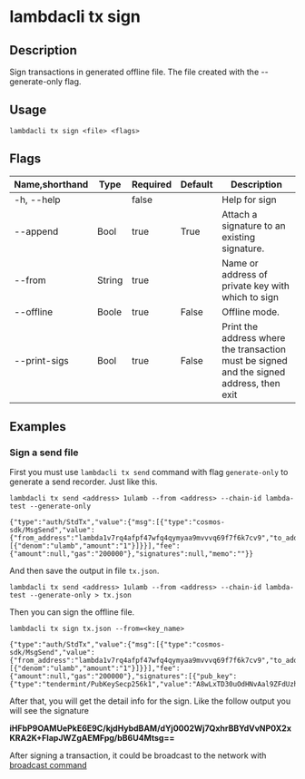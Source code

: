 # lambdacli tx sign

## Description

Sign transactions in generated offline file. The file created with the --generate-only flag.

## Usage

```
lambdacli tx sign <file> <flags>
```

## Flags

| Name,shorthand | Type   | Required | Default               | Description                                                  |
| -------------- | ------ | -------- | --------------------- | ------------------------------------------------------------ |
| -h, --help       |        | false     |                       |  Help for sign                                        |
| --append         | Bool  | true       | True                  | Attach a signature to an existing signature.               |
| --from           | String | true       |                       | Name or address of private key with which to sign |
| --offline        | Boole | true       | False                 | Offline mode.                                    |
| --print-sigs     | Bool  | true       | False                 | Print the address where the transaction must be signed and the signed address, then exit  |

## Examples

### Sign a send file 

First you must use `lambdacli tx send` command with flag `generate-only` to generate a send recorder. Just like this.

```  
lambdacli tx send <address> 1ulamb --from <address> --chain-id lambda-test --generate-only 

{"type":"auth/StdTx","value":{"msg":[{"type":"cosmos-sdk/MsgSend","value":{"from_address":"lambda1v7rq4afpf47wfq4qymyaa9mvvvq69f7f6k7cv9","to_address":"lambda12ege5pja3mrzaz6dcwueqw737a8lnyke2ypec7","amount":[{"denom":"ulamb","amount":"1"}]}}],"fee":{"amount":null,"gas":"200000"},"signatures":null,"memo":""}}
```


And then save the output in file `tx.json`.
```
lambdacli tx send <address> 1ulamb --from <address> --chain-id lambda-test --generate-only > tx.json
```

Then you can sign the offline file.
```
lambdacli tx sign tx.json --from=<key_name> 

{"type":"auth/StdTx","value":{"msg":[{"type":"cosmos-sdk/MsgSend","value":{"from_address":"lambda1v7rq4afpf47wfq4qymyaa9mvvvq69f7f6k7cv9","to_address":"lambda12ege5pja3mrzaz6dcwueqw737a8lnyke2ypec7","amount":[{"denom":"ulamb","amount":"1"}]}}],"fee":{"amount":null,"gas":"200000"},"signatures":[{"pub_key":{"type":"tendermint/PubKeySecp256k1","value":"A8wLxTD30uOdHNvAal9ZFdUzhBY5rOjr7LG9r1GkEtzX"},"signature":"iHFbP9OAMUePkE6E9C/kjdHybdBAM/dYj0002Wj7QxhrBBYdVvNP0X2xKRA2K+FIapJWZgAEMFpg/bB6U4Mtsg=="}],"memo":""}}
```


After that, you will get the detail info for the sign. Like the follow output you will see the signature 

**iHFbP9OAMUePkE6E9C/kjdHybdBAM/dYj0002Wj7QxhrBBYdVvNP0X2xKRA2K+FIapJWZgAEMFpg/bB6U4Mtsg==**

After signing a transaction, it could be broadcast to the network with [broadcast command](broadcast.md)